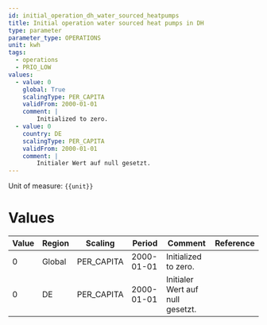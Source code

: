 ```yaml
---
id: initial_operation_dh_water_sourced_heatpumps
title: Initial operation water sourced heat pumps in DH
type: parameter
parameter_type: OPERATIONS
unit: kwh
tags:
  - operations
  - PRIO_LOW
values:
  - value: 0
    global: True
    scalingType: PER_CAPITA
    validFrom: 2000-01-01
    comment: |
        Initialized to zero.
  - value: 0
    country: DE
    scalingType: PER_CAPITA
    validFrom: 2000-01-01
    comment: |
        Initialer Wert auf null gesetzt.
---
```



Unit of measure: `{{unit}}`


# Values


| Value | Region | Scaling | Period | Comment | Reference |
|-------|--------|---------|--------|---------|-----------|
| 0 | Global | PER_CAPITA | 2000-01-01 | Initialized to zero. |  |
| 0 | DE | PER_CAPITA | 2000-01-01 | Initialer Wert auf null gesetzt. |  |


